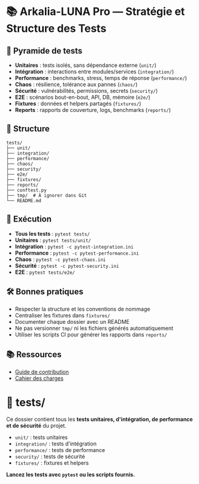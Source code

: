 # 📚 Arkalia-LUNA Pro — Stratégie et Structure des Tests

## 🧪 Pyramide de tests

- **Unitaires** : tests isolés, sans dépendance externe (`unit/`)
- **Intégration** : interactions entre modules/services (`integration/`)
- **Performance** : benchmarks, stress, temps de réponse (`performance/`)
- **Chaos** : résilience, tolérance aux pannes (`chaos/`)
- **Sécurité** : vulnérabilités, permissions, secrets (`security/`)
- **E2E** : scénarios bout-en-bout, API, DB, mémoire (`e2e/`)
- **Fixtures** : données et helpers partagés (`fixtures/`)
- **Reports** : rapports de couverture, logs, benchmarks (`reports/`)

## 📁 Structure

```
tests/
├── unit/
├── integration/
├── performance/
├── chaos/
├── security/
├── e2e/
├── fixtures/
├── reports/
├── conftest.py
├── tmp/  # À ignorer dans Git
└── README.md
```

## 🚦 Exécution

- **Tous les tests** : `pytest tests/`
- **Unitaires** : `pytest tests/unit/`
- **Intégration** : `pytest -c pytest-integration.ini`
- **Performance** : `pytest -c pytest-performance.ini`
- **Chaos** : `pytest -c pytest-chaos.ini`
- **Sécurité** : `pytest -c pytest-security.ini`
- **E2E** : `pytest tests/e2e/`

## 🛠️ Bonnes pratiques

- Respecter la structure et les conventions de nommage
- Centraliser les fixtures dans `fixtures/`
- Documenter chaque dossier avec un README
- Ne pas versionner `tmp/` ni les fichiers générés automatiquement
- Utiliser les scripts CI pour générer les rapports dans `reports/`

## 📚 Ressources
- [Guide de contribution](../docs/credits/CONTRIBUTING.md)
- [Cahier des charges](../docs/architecture/cahier_des_charges_v4.0.md)

# 🧪 tests/

Ce dossier contient tous les **tests unitaires, d'intégration, de performance et de sécurité** du projet.

- `unit/` : tests unitaires
- `integration/` : tests d'intégration
- `performance/` : tests de performance
- `security/` : tests de sécurité
- `fixtures/` : fixtures et helpers

**Lancez les tests avec `pytest` ou les scripts fournis.**

